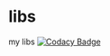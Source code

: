 # libs
my libs
[![Codacy Badge](https://api.codacy.com/project/badge/Grade/dd2510c13ba247339a5c6f3a93b795d7)](https://www.codacy.com/app/cyniu88/libs?utm_source=github.com&amp;utm_medium=referral&amp;utm_content=cyniu88/libs&amp;utm_campaign=Badge_Grade)
